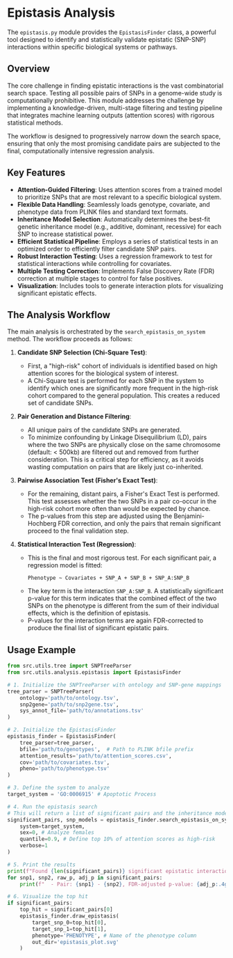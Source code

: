 # Epistasis Analysis

The `epistasis.py` module provides the `EpistasisFinder` class, a powerful tool designed to identify and statistically validate epistatic (SNP-SNP) interactions within specific biological systems or pathways.

## Overview

The core challenge in finding epistatic interactions is the vast combinatorial search space. Testing all possible pairs of SNPs in a genome-wide study is computationally prohibitive. This module addresses the challenge by implementing a knowledge-driven, multi-stage filtering and testing pipeline that integrates machine learning outputs (attention scores) with rigorous statistical methods.

The workflow is designed to progressively narrow down the search space, ensuring that only the most promising candidate pairs are subjected to the final, computationally intensive regression analysis.

## Key Features

-   **Attention-Guided Filtering**: Uses attention scores from a trained model to prioritize SNPs that are most relevant to a specific biological system.
-   **Flexible Data Handling**: Seamlessly loads genotype, covariate, and phenotype data from PLINK files and standard text formats.
-   **Inheritance Model Selection**: Automatically determines the best-fit genetic inheritance model (e.g., additive, dominant, recessive) for each SNP to increase statistical power.
-   **Efficient Statistical Pipeline**: Employs a series of statistical tests in an optimized order to efficiently filter candidate SNP pairs.
-   **Robust Interaction Testing**: Uses a regression framework to test for statistical interactions while controlling for covariates.
-   **Multiple Testing Correction**: Implements False Discovery Rate (FDR) correction at multiple stages to control for false positives.
-   **Visualization**: Includes tools to generate interaction plots for visualizing significant epistatic effects.

## The Analysis Workflow

The main analysis is orchestrated by the `search_epistasis_on_system` method. The workflow proceeds as follows:

1.  **Candidate SNP Selection (Chi-Square Test)**:
    *   First, a "high-risk" cohort of individuals is identified based on high attention scores for the biological system of interest.
    *   A Chi-Square test is performed for each SNP in the system to identify which ones are significantly more frequent in the high-risk cohort compared to the general population. This creates a reduced set of candidate SNPs.

2.  **Pair Generation and Distance Filtering**:
    *   All unique pairs of the candidate SNPs are generated.
    *   To minimize confounding by Linkage Disequilibrium (LD), pairs where the two SNPs are physically close on the same chromosome (default: < 500kb) are filtered out and removed from further consideration. This is a critical step for efficiency, as it avoids wasting computation on pairs that are likely just co-inherited.

3.  **Pairwise Association Test (Fisher's Exact Test)**:
    *   For the remaining, distant pairs, a Fisher's Exact Test is performed. This test assesses whether the two SNPs in a pair co-occur in the high-risk cohort more often than would be expected by chance.
    *   The p-values from this step are adjusted using the Benjamini-Hochberg FDR correction, and only the pairs that remain significant proceed to the final validation step.

4.  **Statistical Interaction Test (Regression)**:
    *   This is the final and most rigorous test. For each significant pair, a regression model is fitted:
        ```
        Phenotype ~ Covariates + SNP_A + SNP_B + SNP_A:SNP_B
        ```
    *   The key term is the interaction `SNP_A:SNP_B`. A statistically significant p-value for this term indicates that the combined effect of the two SNPs on the phenotype is different from the sum of their individual effects, which is the definition of epistasis.
    *   P-values for the interaction terms are again FDR-corrected to produce the final list of significant epistatic pairs.

## Usage Example

```python
from src.utils.tree import SNPTreeParser
from src.utils.analysis.epistasis import EpistasisFinder

# 1. Initialize the SNPTreeParser with ontology and SNP-gene mappings
tree_parser = SNPTreeParser(
    ontology='path/to/ontology.tsv',
    snp2gene='path/to/snp2gene.tsv',
    sys_annot_file='path/to/annotations.tsv'
)

# 2. Initialize the EpistasisFinder
epistasis_finder = EpistasisFinder(
    tree_parser=tree_parser,
    bfile='path/to/genotypes',  # Path to PLINK bfile prefix
    attention_results='path/to/attention_scores.csv',
    cov='path/to/covariates.tsv',
    pheno='path/to/phenotype.tsv'
)

# 3. Define the system to analyze
target_system = 'GO:0006915' # Apoptotic Process

# 4. Run the epistasis search
# This will return a list of significant pairs and the inheritance models used
significant_pairs, snp_models = epistasis_finder.search_epistasis_on_system(
    system=target_system,
    sex=0, # Analyze females
    quantile=0.9, # Define top 10% of attention scores as high-risk
    verbose=1
)

# 5. Print the results
print(f"Found {len(significant_pairs)} significant epistatic interactions in {target_system}.")
for snp1, snp2, raw_p, adj_p in significant_pairs:
    print(f"  - Pair: {snp1} - {snp2}, FDR-adjusted p-value: {adj_p:.4g}")

# 6. Visualize the top hit
if significant_pairs:
    top_hit = significant_pairs[0]
    epistasis_finder.draw_epistasis(
        target_snp_0=top_hit[0],
        target_snp_1=top_hit[1],
        phenotype='PHENOTYPE', # Name of the phenotype column
        out_dir='epistasis_plot.svg'
    )
```
